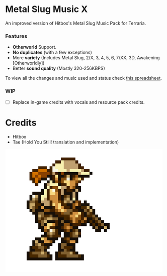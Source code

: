 # Metal Slug Music X
An improved version of Hitbox's Metal Slug Music Pack for Terraria.

### Features
- **Otherworld** Support.
- **No duplicates** (with a few exceptions)
- More **variety** (Includes Metal Slug, 2/X, 3, 4, 5, 6, 7/XX, 3D, Awakening [Otherworldly])
- Better **sound quality** (Mostly 320-256KBPS)

To view all the changes and music used and status check [this spreadsheet](https://docs.google.com/spreadsheets/d/1EOIuPVu7WpU1NMrt1k4krFUgeyKFEAjf0UrMkayotyc/edit?usp=sharing).

### WIP
- [ ] Replace in-game credits with vocals and resource pack credits.

# Credits
- Hitbox
- Tae (Hold You Still! translation and implementation)

![Fio](fio.gif)
